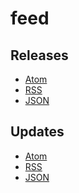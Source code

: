 # feed

## Releases

- [Atom][releases-atom]
- [RSS][releases-rss]
- [JSON][releases-json]

## Updates

- [Atom][updates-atom]
- [RSS][updates-rss]
- [JSON][updates-json]

[releases-atom]: https://package-control.github.io/feed/releases.atom
[releases-rss]: https://package-control.github.io/feed/releases.rss
[releases-json]: https://package-control.github.io/feed/releases.json
[updates-atom]: https://package-control.github.io/feed/updates.atom
[updates-rss]: https://package-control.github.io/feed/updates.rss
[updates-json]: https://package-control.github.io/feed/updates.json